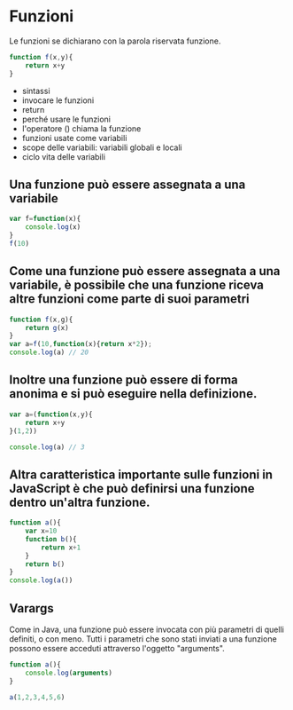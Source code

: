 # Funzioni

Le funzioni se dichiarano con la parola riservata funzione.

```javascript
function f(x,y){
    return x+y
}
```

* sintassi
* invocare le funzioni
* return
* perché usare le funzioni
* l'operatore () chiama la funzione
* funzioni usate come variabili
* scope delle variabili: variabili globali e locali
* ciclo vita delle variabili

## Una funzione può essere assegnata a una variabile

```javascript
var f=function(x){
    console.log(x)
}
f(10)
```

## Come una funzione può essere assegnata a una variabile, è possibile che una funzione riceva altre funzioni come parte di suoi parametri

```javascript
function f(x,g){
    return g(x)
}
var a=f(10,function(x){return x*2});
console.log(a) // 20
```

## Inoltre una funzione può essere di forma anonima e si può eseguire nella definizione.

```javascript
var a=(function(x,y){
    return x+y
}(1,2))

console.log(a) // 3
```

## Altra caratteristica importante sulle funzioni in JavaScript è che può definirsi una funzione dentro un'altra funzione.

```javascript
function a(){
    var x=10
    function b(){
        return x+1
    }
    return b()
}
console.log(a())
```

## Varargs

Come in Java, una funzione può essere invocata con più parametri di quelli definiti, o con meno.
Tutti i parametri che sono stati inviati a una funzione possono essere acceduti attraverso l'oggetto "arguments".

```javascript
function a(){
    console.log(arguments)
}

a(1,2,3,4,5,6)
```